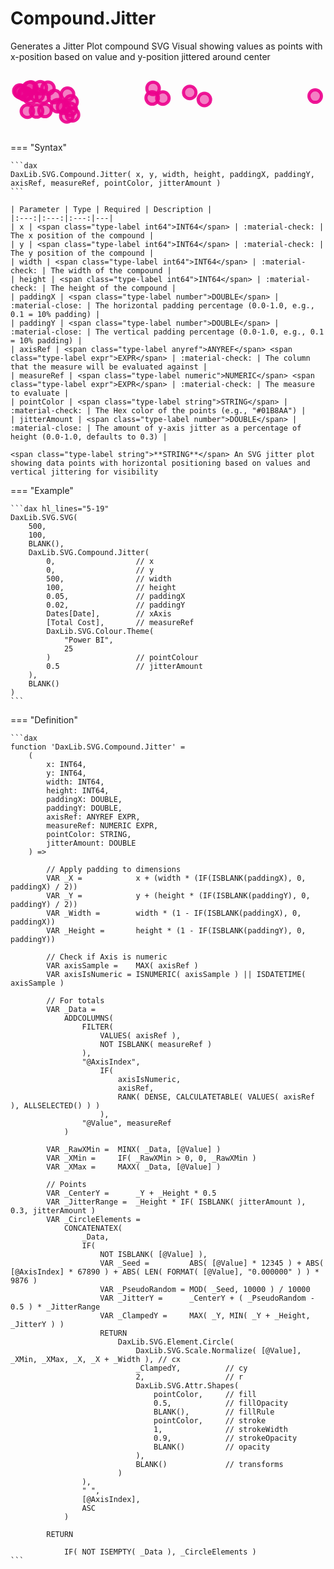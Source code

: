 # Compound.Jitter

Generates a Jitter Plot compound SVG Visual showing values as points with x-position based on value and y-position jittered around center

<svg width='500' height='100' viewbox= '0 0 100 20' xmlns='http://www.w3.org/2000/svg'><circle cx='2.98846880907372' cy='6.5112' r='2' fill='#EC008C' fill-opacity='0.5' stroke='#EC008C' stroke-width='1' stroke-opacity='0.9'  /> <circle cx='6.5226843100189' cy='5.51748' r='2' fill='#EC008C' fill-opacity='0.5' stroke='#EC008C' stroke-width='1' stroke-opacity='0.9'  /> <circle cx='4.51134215500945' cy='7.3638' r='2' fill='#EC008C' fill-opacity='0.5' stroke='#EC008C' stroke-width='1' stroke-opacity='0.9'  /> <circle cx='9.53969754253308' cy='5.44888' r='2' fill='#EC008C' fill-opacity='0.5' stroke='#EC008C' stroke-width='1' stroke-opacity='0.9'  /> <circle cx='18.0160680529301' cy='14.45508' r='2' fill='#EC008C' fill-opacity='0.5' stroke='#EC008C' stroke-width='1' stroke-opacity='0.9'  /> <circle cx='8.33289224952741' cy='12.86748' r='2' fill='#EC008C' fill-opacity='0.5' stroke='#EC008C' stroke-width='1' stroke-opacity='0.9'  /> <circle cx='6.01984877126654' cy='5.63508' r='2' fill='#EC008C' fill-opacity='0.5' stroke='#EC008C' stroke-width='1' stroke-opacity='0.9'  /> <circle cx='45.3415879017013' cy='8.70836' r='2' fill='#EC008C' fill-opacity='0.5' stroke='#EC008C' stroke-width='1' stroke-opacity='0.9'  /> <circle cx='15.0708884688091' cy='11.18188' r='2' fill='#EC008C' fill-opacity='0.5' stroke='#EC008C' stroke-width='1' stroke-opacity='0.9'  /> <circle cx='19.3952741020794' cy='9.94708' r='2' fill='#EC008C' fill-opacity='0.5' stroke='#EC008C' stroke-width='1' stroke-opacity='0.9'  /> <circle cx='19.093572778828' cy='12.31868' r='2' fill='#EC008C' fill-opacity='0.5' stroke='#EC008C' stroke-width='1' stroke-opacity='0.9'  /> <circle cx='11.0338374291115' cy='12.71068' r='2' fill='#EC008C' fill-opacity='0.5' stroke='#EC008C' stroke-width='1' stroke-opacity='0.9'  /> <circle cx='45.6181474480151' cy='5.62871' r='2' fill='#EC008C' fill-opacity='0.5' stroke='#EC008C' stroke-width='1' stroke-opacity='0.9'  /> <circle cx='18.2459357277883' cy='7.51668' r='2' fill='#EC008C' fill-opacity='0.5' stroke='#EC008C' stroke-width='1' stroke-opacity='0.9'  /> <circle cx='19.8478260869565' cy='14.07778' r='2' fill='#EC008C' fill-opacity='0.5' stroke='#EC008C' stroke-width='1' stroke-opacity='0.9'  /> <circle cx='8.53402646502835' cy='7.75188' r='2' fill='#EC008C' fill-opacity='0.5' stroke='#EC008C' stroke-width='1' stroke-opacity='0.9'  /> <circle cx='62.0429111531191' cy='9.20326' r='2' fill='#EC008C' fill-opacity='0.5' stroke='#EC008C' stroke-width='1' stroke-opacity='0.9'  /> <circle cx='3.47693761814745' cy='6.815' r='2' fill='#EC008C' fill-opacity='0.5' stroke='#EC008C' stroke-width='1' stroke-opacity='0.9'  /> <circle cx='57.3521739130435' cy='6.95416' r='2' fill='#EC008C' fill-opacity='0.5' stroke='#EC008C' stroke-width='1' stroke-opacity='0.9'  /> <circle cx='11.9820415879017' cy='5.60568' r='2' fill='#EC008C' fill-opacity='0.5' stroke='#EC008C' stroke-width='1' stroke-opacity='0.9'  /> <circle cx='10.4196597353497' cy='8.32763' r='2' fill='#EC008C' fill-opacity='0.5' stroke='#EC008C' stroke-width='1' stroke-opacity='0.9'  /> <circle cx='5.40207939508507' cy='12.95568' r='2' fill='#EC008C' fill-opacity='0.5' stroke='#EC008C' stroke-width='1' stroke-opacity='0.9'  /> <circle cx='16.9565217391304' cy='11.66943' r='2' fill='#EC008C' fill-opacity='0.5' stroke='#EC008C' stroke-width='1' stroke-opacity='0.9'  /> <circle cx='97.5' cy='8.11546' r='2' fill='#EC008C' fill-opacity='0.5' stroke='#EC008C' stroke-width='1' stroke-opacity='0.9'  /> <circle cx='6.29281663516068' cy='8.50648' r='2' fill='#EC008C' fill-opacity='0.5' stroke='#EC008C' stroke-width='1' stroke-opacity='0.9'  /> <circle cx='14.0652173913043' cy='8.27128' r='2' fill='#EC008C' fill-opacity='0.5' stroke='#EC008C' stroke-width='1' stroke-opacity='0.9'  /> <circle cx='4.94234404536862' cy='7.50688' r='2' fill='#EC008C' fill-opacity='0.5' stroke='#EC008C' stroke-width='1' stroke-opacity='0.9'  /> <circle cx='48.7608695652174' cy='8.74756' r='2' fill='#EC008C' fill-opacity='0.5' stroke='#EC008C' stroke-width='1' stroke-opacity='0.9'  /></svg>

=== "Syntax"

    ```dax
    DaxLib.SVG.Compound.Jitter( x, y, width, height, paddingX, paddingY, axisRef, measureRef, pointColor, jitterAmount )
    ```

    | Parameter | Type | Required | Description |
    |:---:|:---:|:---:|---|
    | x | <span class="type-label int64">INT64</span> | :material-check: | The x position of the compound |
    | y | <span class="type-label int64">INT64</span> | :material-check: | The y position of the compound |
    | width | <span class="type-label int64">INT64</span> | :material-check: | The width of the compound |
    | height | <span class="type-label int64">INT64</span> | :material-check: | The height of the compound |
    | paddingX | <span class="type-label number">DOUBLE</span> | :material-close: | The horizontal padding percentage (0.0-1.0, e.g., 0.1 = 10% padding) |
    | paddingY | <span class="type-label number">DOUBLE</span> | :material-close: | The vertical padding percentage (0.0-1.0, e.g., 0.1 = 10% padding) |
    | axisRef | <span class="type-label anyref">ANYREF</span> <span class="type-label expr">EXPR</span> | :material-check: | The column that the measure will be evaluated against |
    | measureRef | <span class="type-label numeric">NUMERIC</span> <span class="type-label expr">EXPR</span> | :material-check: | The measure to evaluate |
    | pointColor | <span class="type-label string">STRING</span> | :material-check: | The Hex color of the points (e.g., "#01B8AA") |
    | jitterAmount | <span class="type-label number">DOUBLE</span> | :material-close: | The amount of y-axis jitter as a percentage of height (0.0-1.0, defaults to 0.3) |

    <span class="type-label string">**STRING**</span> An SVG jitter plot showing data points with horizontal positioning based on values and vertical jittering for visibility

=== "Example"

    ```dax hl_lines="5-19"
    DaxLib.SVG.SVG(
        500,
        100,
        BLANK(),
        DaxLib.SVG.Compound.Jitter(
            0,                  // x
            0,                  // y
            500,                // width
            100,                // height
            0.05,               // paddingX
            0.02,               // paddingY
            Dates[Date],        // xAxis
            [Total Cost],       // measureRef
            DaxLib.SVG.Colour.Theme(
                "Power BI",
                25
            )                   // pointColour
            0.5                 // jitterAmount
        ),
        BLANK()
    )
    ```

=== "Definition"

    ```dax
    function 'DaxLib.SVG.Compound.Jitter' = 
        (
            x: INT64,
            y: INT64,
            width: INT64,
            height: INT64,
            paddingX: DOUBLE,
            paddingY: DOUBLE,
            axisRef: ANYREF EXPR,
            measureRef: NUMERIC EXPR,
            pointColor: STRING,
            jitterAmount: DOUBLE
        ) =>
            
            // Apply padding to dimensions
            VAR _X = 			x + (width * (IF(ISBLANK(paddingX), 0, paddingX) / 2))
            VAR _Y = 			y + (height * (IF(ISBLANK(paddingY), 0, paddingY) / 2))
            VAR _Width = 		width * (1 - IF(ISBLANK(paddingX), 0, paddingX))
            VAR _Height = 		height * (1 - IF(ISBLANK(paddingY), 0, paddingY))

            // Check if Axis is numeric
            VAR axisSample = 	MAX( axisRef )
            VAR axisIsNumeric = ISNUMERIC( axisSample ) || ISDATETIME( axisSample )
            
            // For totals
            VAR _Data = 
                ADDCOLUMNS(
                    FILTER(
                        VALUES( axisRef ),
                        NOT ISBLANK( measureRef )
                    ),
                    "@AxisIndex", 	
                        IF(
                            axisIsNumeric,
                            axisRef,
                            RANK( DENSE, CALCULATETABLE( VALUES( axisRef ), ALLSELECTED() ) )
                        ),
                    "@Value", measureRef
                )
                    
            VAR _RawXMin = 	MINX( _Data, [@Value] )
            VAR _XMin = 	IF( _RawXMin > 0, 0, _RawXMin )
            VAR _XMax = 	MAXX( _Data, [@Value] )
        
            // Points
            VAR _CenterY = 		_Y + _Height * 0.5
            VAR _JitterRange = 	_Height * IF( ISBLANK( jitterAmount ), 0.3, jitterAmount )
            VAR _CircleElements = 
                CONCATENATEX(
                    _Data,
                    IF( 
                        NOT ISBLANK( [@Value] ),
                        VAR _Seed = 		ABS( [@Value] * 12345 ) + ABS( [@AxisIndex] * 67890 ) + ABS( LEN( FORMAT( [@Value], "0.000000" ) ) * 9876 )
                        VAR _PseudoRandom = MOD( _Seed, 10000 ) / 10000
                        VAR _JitterY = 		_CenterY + ( _PseudoRandom - 0.5 ) * _JitterRange
                        VAR _ClampedY = 	MAX( _Y, MIN( _Y + _Height, _JitterY ) )
                        RETURN
                            DaxLib.SVG.Element.Circle(
                                DaxLib.SVG.Scale.Normalize( [@Value], _XMin, _XMax, _X, _X + _Width ), // cx
                                _ClampedY,          // cy
                                2,         			// r
                                DaxLib.SVG.Attr.Shapes(
                                    pointColor,   	// fill
                                    0.5,            // fillOpacity
                                    BLANK(),        // fillRule
                                    pointColor,   	// stroke
                                    1,              // strokeWidth
                                    0.9,            // strokeOpacity
                                    BLANK()         // opacity
                                ),
                                BLANK()             // transforms
                            )
                    ),
                    " ",
                    [@AxisIndex],
                    ASC
                )

            RETURN
                
                IF( NOT ISEMPTY( _Data ), _CircleElements )
    ```